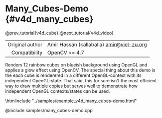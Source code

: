# Many_Cubes-Demo {#v4d_many_cubes}

@prev_tutorial{v4d_cube}
@next_tutorial{v4d_video}

|    |    |
| -: | :- |
| Original author | Amir Hassan (kallaballa) <amir@viel-zu.org> |
| Compatibility | OpenCV >= 4.7 |

Renders 12 rainbow cubes on blueish background using OpenGL and applies a glow effect using OpenCV. The special thing about this demo is the each cube is renderered in a different OpenGL-context with its independent OpenGL-state. That said, this for sure isn't the most efficient way to draw multiple copies but serves well to demonstrate how independent OpenGL contexts/states can be used.

\htmlinclude "../samples/example_v4d_many_cubes-demo.html"

@include samples/many_cubes-demo.cpp

